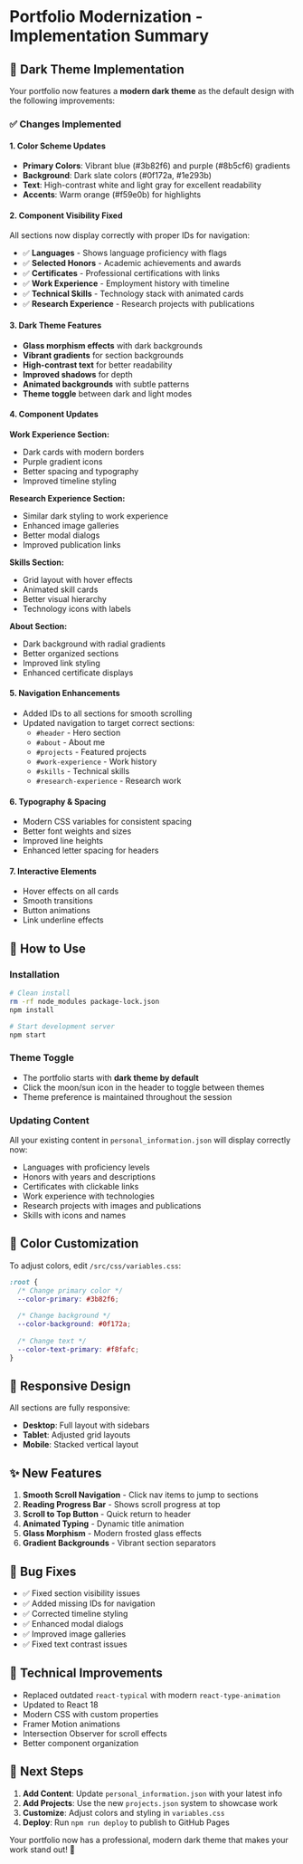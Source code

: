# Portfolio Modernization - Implementation Summary

## 🎨 Dark Theme Implementation

Your portfolio now features a **modern dark theme** as the default design with the following improvements:

### ✅ Changes Implemented

#### 1. **Color Scheme Updates**
- **Primary Colors**: Vibrant blue (#3b82f6) and purple (#8b5cf6) gradients
- **Background**: Dark slate colors (#0f172a, #1e293b)
- **Text**: High-contrast white and light gray for excellent readability
- **Accents**: Warm orange (#f59e0b) for highlights

#### 2. **Component Visibility Fixed**
All sections now display correctly with proper IDs for navigation:
- ✅ **Languages** - Shows language proficiency with flags
- ✅ **Selected Honors** - Academic achievements and awards
- ✅ **Certificates** - Professional certifications with links
- ✅ **Work Experience** - Employment history with timeline
- ✅ **Technical Skills** - Technology stack with animated cards
- ✅ **Research Experience** - Research projects with publications

#### 3. **Dark Theme Features**
- **Glass morphism effects** with dark backgrounds
- **Vibrant gradients** for section backgrounds
- **High-contrast text** for better readability
- **Improved shadows** for depth
- **Animated backgrounds** with subtle patterns
- **Theme toggle** between dark and light modes

#### 4. **Component Updates**

**Work Experience Section:**
- Dark cards with modern borders
- Purple gradient icons
- Better spacing and typography
- Improved timeline styling

**Research Experience Section:**
- Similar dark styling to work experience
- Enhanced image galleries
- Better modal dialogs
- Improved publication links

**Skills Section:**
- Grid layout with hover effects
- Animated skill cards
- Better visual hierarchy
- Technology icons with labels

**About Section:**
- Dark background with radial gradients
- Better organized sections
- Improved link styling
- Enhanced certificate displays

#### 5. **Navigation Enhancements**
- Added IDs to all sections for smooth scrolling
- Updated navigation to target correct sections:
  - `#header` - Hero section
  - `#about` - About me
  - `#projects` - Featured projects
  - `#work-experience` - Work history
  - `#skills` - Technical skills
  - `#research-experience` - Research work

#### 6. **Typography & Spacing**
- Modern CSS variables for consistent spacing
- Better font weights and sizes
- Improved line heights
- Enhanced letter spacing for headers

#### 7. **Interactive Elements**
- Hover effects on all cards
- Smooth transitions
- Button animations
- Link underline effects

## 🚀 How to Use

### Installation
```bash
# Clean install
rm -rf node_modules package-lock.json
npm install

# Start development server
npm start
```

### Theme Toggle
- The portfolio starts with **dark theme by default**
- Click the moon/sun icon in the header to toggle between themes
- Theme preference is maintained throughout the session

### Updating Content

All your existing content in `personal_information.json` will display correctly now:
- Languages with proficiency levels
- Honors with years and descriptions
- Certificates with clickable links
- Work experience with technologies
- Research projects with images and publications
- Skills with icons and names

## 🎨 Color Customization

To adjust colors, edit `/src/css/variables.css`:

```css
:root {
  /* Change primary color */
  --color-primary: #3b82f6;
  
  /* Change background */
  --color-background: #0f172a;
  
  /* Change text */
  --color-text-primary: #f8fafc;
}
```

## 📱 Responsive Design

All sections are fully responsive:
- **Desktop**: Full layout with sidebars
- **Tablet**: Adjusted grid layouts
- **Mobile**: Stacked vertical layout

## ✨ New Features

1. **Smooth Scroll Navigation** - Click nav items to jump to sections
2. **Reading Progress Bar** - Shows scroll progress at top
3. **Scroll to Top Button** - Quick return to header
4. **Animated Typing** - Dynamic title animation
5. **Glass Morphism** - Modern frosted glass effects
6. **Gradient Backgrounds** - Vibrant section separators

## 🐛 Bug Fixes

- ✅ Fixed section visibility issues
- ✅ Added missing IDs for navigation
- ✅ Corrected timeline styling
- ✅ Enhanced modal dialogs
- ✅ Improved image galleries
- ✅ Fixed text contrast issues

## 📝 Technical Improvements

- Replaced outdated `react-typical` with modern `react-type-animation`
- Updated to React 18
- Modern CSS with custom properties
- Framer Motion animations
- Intersection Observer for scroll effects
- Better component organization

## 🎯 Next Steps

1. **Add Content**: Update `personal_information.json` with your latest info
2. **Add Projects**: Use the new `projects.json` system to showcase work
3. **Customize**: Adjust colors and styling in `variables.css`
4. **Deploy**: Run `npm run deploy` to publish to GitHub Pages

Your portfolio now has a professional, modern dark theme that makes your work stand out! 🌟